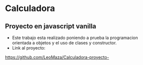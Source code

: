 # Calculadora

## Proyecto en javascript vanilla

- Este trabajo esta realizado poniendo a prueba la programacion orientada a objetos y el uso de clases y constructor.
- Link al proyecto:

https://github.com/LeoMaza/Calculadora-proyecto-